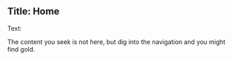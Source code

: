 Title: Home
----

Text: 

The content you seek is not here, but dig into the navigation and you might find gold.
